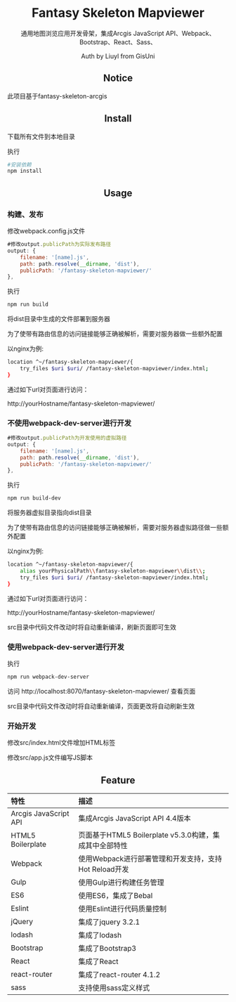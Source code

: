 <div align="center">
  <h1 align="center">Fantasy Skeleton Mapviewer</h1>
  <p align="center">通用地图浏览应用开发骨架，集成Arcgis JavaScript API、Webpack、Bootstrap、React、Sass、</p>
  <p align="center">Auth by Liuyl from GisUni</p>
</div>

<h2 align="center">Notice</h2>

此项目基于fantasy-skeleton-arcgis



<h2 align="center">Install</h2>

下载所有文件到本地目录

执行

```bash
#安装依赖
npm install
```

<h2 align="center">Usage</h2>

### 构建、发布

修改webpack.config.js文件

```js
#修改output.publicPath为实际发布路径
output: {
    filename: '[name].js',
    path: path.resolve(__dirname, 'dist'),
    publicPath: '/fantasy-skeleton-mapviewer/'
},
```

执行

```bash
npm run build
```

将dist目录中生成的文件部署到服务器

为了使带有路由信息的访问链接能够正确被解析，需要对服务器做一些额外配置

以nginx为例:

```bash
location ^~/fantasy-skeleton-mapviewer/{
	try_files $uri $uri/ /fantasy-skeleton-mapviewer/index.html;
}
```

通过如下url对页面进行访问：

http://yourHostname/fantasy-skeleton-mapviewer/

### 不使用webpack-dev-server进行开发
```js
#修改output.publicPath为开发使用的虚拟路径
output: {
    filename: '[name].js',
    path: path.resolve(__dirname, 'dist'),
    publicPath: '/fantasy-skeleton-mapviewer/'
},
```

执行

```bash
npm run build-dev
```

将服务器虚拟目录指向dist目录

为了使带有路由信息的访问链接能够正确被解析，需要对服务器虚拟路径做一些额外配置

以nginx为例:

```bash
location ^~/fantasy-skeleton-mapviewer/{
	alias yourPhysicalPath\\fantasy-skeleton-mapviewer\\dist\\;
	try_files $uri $uri/ /fantasy-skeleton-mapviewer/index.html;
}
```

通过如下url对页面进行访问：

http://yourHostname/fantasy-skeleton-mapviewer/

src目录中代码文件改动时将自动重新编译，刷新页面即可生效


### 使用webpack-dev-server进行开发

执行

```bash
npm run webpack-dev-server
```

访问 http://localhost:8070/fantasy-skeleton-mapviewer/ 查看页面

src目录中代码文件改动时将自动重新编译，页面更改将自动刷新生效

### 开始开发
修改src/index.html文件增加HTML标签

修改src/app.js文件编写JS脚本

<h2 align="center">Feature</h2>
<div align="center">

|特性|描述|
|:--------|:---------|
|Arcgis JavaScript API | 集成Arcgis JavaScript API 4.4版本 |
|HTML5 Boilerplate | 页面基于HTML5 Boilerplate v5.3.0构建，集成其中全部特性 |
|Webpack | 使用Webpack进行部署管理和开发支持，支持Hot Reload开发|
| Gulp | 使用Gulp进行构建任务管理 |
| ES6 | 使用ES6，集成了Bebal |
| Eslint | 使用Eslint进行代码质量控制 |
| jQuery | 集成了jquery 3.2.1 |
| lodash | 集成了lodash |
| Bootstrap | 集成了Bootstrap3 |
| React | 集成了React |
| react-router | 集成了react-router 4.1.2|
| sass | 支持使用sass定义样式|

</div>